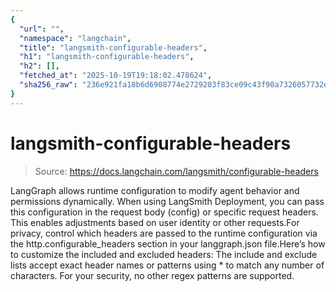 ```yaml
---
{
  "url": "",
  "namespace": "langchain",
  "title": "langsmith-configurable-headers",
  "h1": "langsmith-configurable-headers",
  "h2": [],
  "fetched_at": "2025-10-19T19:18:02.478624",
  "sha256_raw": "236e921fa18b6d6908774e2729203f83ce09c43f90a7326057732e8e79d54361"
}
---
```


# langsmith-configurable-headers

> Source: https://docs.langchain.com/langsmith/configurable-headers

LangGraph allows runtime configuration to modify agent behavior and permissions dynamically. When using LangSmith Deployment, you can pass this configuration in the request body (config) or specific request headers. This enables adjustments based on user identity or other requests.For privacy, control which headers are passed to the runtime configuration via the http.configurable_headers section in your langgraph.json file.Here’s how to customize the included and excluded headers:
The include and exclude lists accept exact header names or patterns using * to match any number of characters. For your security, no other regex patterns are supported.